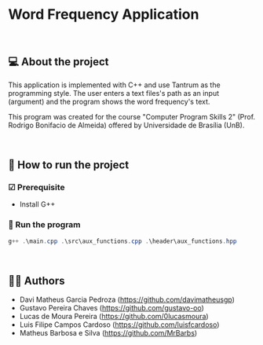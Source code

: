 # Word Frequency Application

<br>

## 💻 About the project

This application is implemented with C++ and use Tantrum as the programming style. The user enters a text files's path as an input (argument) and the program shows the word frequency's text.

This program was created for the course "Computer Program Skills 2" (Prof. Rodrigo Bonifacio de Almeida) offered by Universidade de Brasília (UnB).

<br>

## 🚀 How to run the project

### ☑ Prerequisite
- Install G++

### 🎲 Run the program
```Powershell
g++ .\main.cpp .\src\aux_functions.cpp .\header\aux_functions.hpp
```

<br>

## 👨‍💻 Authors
- Davi Matheus Garcia Pedroza (https://github.com/davimatheusgp)
- Gustavo Pereira Chaves (https://github.com/gustavo-oo)
- Lucas de Moura Pereira (https://github.com/0lucasmoura)
- Luis Filipe Campos Cardoso (https://github.com/luisfcardoso)
- Matheus Barbosa e Silva (https://github.com/MrBarbs)
